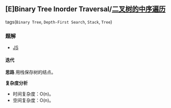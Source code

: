 ## [E]Binary Tree Inorder Traversal/[二叉树的中序遍历](https://leetcode-cn.com/problems/binary-tree-inorder-traversal/)
tags(`Binary Tree`, `Depth-First Search`, `Stack`, `Tree`)

### 题解
+ [JS](../../codes/js/problems/128/94.js)

#### 迭代
**思路**
用栈保存树的结点。

**复杂度分析**
+ 时间复杂度：O(n)。
+ 空间复杂度：O(n)。  
